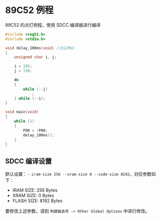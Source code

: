 # 89C52 例程

89C52 的点灯例程，使用 SDCC 编译器进行编译

```c
#include <reg52.h>
#include <stdio.h>

void delay_100ms(void) //@12MHz
{
    unsigned char i, j;

    i = 195;
    j = 138;

    do
    {
        while (--j)
            ;
    } while (--i);
}

void main(void)
{
    while (1)
    {
        P00 = !P00;
        delay_100ms();
    }
}
```

## SDCC 编译设置

默认设置：`--iram-size 256 --xram-size 0 --code-size 8192`，对应参数如下：

- IRAM  SIZE: 256  Bytes
- XRAM  SIZE: 0    Bytes
- FLASH SIZE: 8192 Bytes

要修改上述参数，请到 `构建器选项 -> Other Global Options` 中进行修改。
